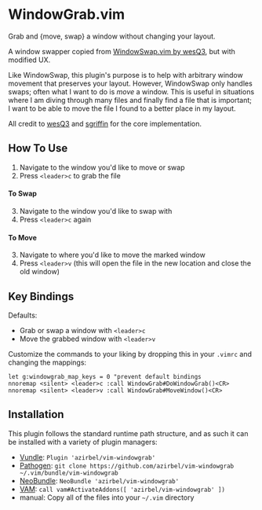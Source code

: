 # WindowGrab.vim

Grab and {move, swap} a window without changing your layout.

A window swapper copied from [WindowSwap.vim by wesQ3][1], but with modified
UX.

Like WindowSwap, this plugin's purpose is to help with arbitrary window
movement that preserves your layout. However, WindowSwap only handles swaps;
often what I want to do is *move* a window. This is useful in situations where
I am diving through many files and finally find a file that is important; I
want to be able to move the file I found to a better place in my layout.

All credit to [wesQ3][1] and [sgriffin][2] for the core implementation.

## How To Use

1. Navigate to the window you'd like to move or swap
2. Press `<leader>c` to grab the file

#### To Swap

3. Navigate to the window you'd like to swap with
4. Press `<leader>c` again

#### To Move

3. Navigate to where you'd like to move the marked window
4. Press `<leader>v` (this will open the file in the new location and close the
  old window)

## Key Bindings

Defaults:
* Grab or swap a window with `<leader>c`
* Move the grabbed window with `<leader>v`

Customize the commands to your liking by dropping this in your `.vimrc` and
changing the mappings:

```VimL
let g:windowgrab_map_keys = 0 "prevent default bindings
nnoremap <silent> <leader>c :call WindowGrab#DoWindowGrab()<CR>
nnoremap <silent> <leader>v :call WindowGrab#MoveWindow()<CR>
```

## Installation

This plugin follows the standard runtime path structure, and as such it can be
installed with a variety of plugin managers:

* [Vundle][11]: `Plugin 'azirbel/vim-windowgrab'`
* [Pathogen][12]: `git clone https://github.com/azirbel/vim-windowgrab ~/.vim/bundle/vim-windowgrab`
* [NeoBundle][13]: `NeoBundle 'azirbel/vim-windowgrab'`
* [VAM][14]: `call vam#ActivateAddons([ 'azirbel/vim-windowgrab' ])`
* manual: Copy all of the files into your `~/.vim` directory

[1]: https://github.com/azirbel/vim-windowswap
[2]: http://stackoverflow.com/q/2586984/77782
[11]: https://github.com/gmarik/vundle
[12]: https://github.com/tpope/vim-pathogen
[13]: https://github.com/Shougo/neobundle.vim
[14]: https://github.com/MarcWeber/vim-addon-manager
